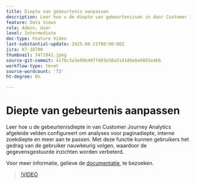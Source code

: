 ```yaml
---
title: Diepte van gebeurtenis aanpassen
description: Leer hoe u de diepte van gebeurtenissen in door Customer Journey Analytics afgeleide velden configureert om analyses voor paginadiepte, interne zoekdiepte en meer aan te passen.
feature: Data Views
role: Admin, User
level: Intermediate
doc-type: Feature Video
last-substantial-update: 2025-08-21T00:00:00Z
jira: KT-18790
thumbnail: 3471041.jpeg
source-git-commit: 4170c3a3e09b497fd03e50a5141d0e8e0865e4bb
workflow-type: tm+mt
source-wordcount: '73'
ht-degree: 0%

---
```


# Diepte van gebeurtenis aanpassen

Leer hoe u de gebeurtenisdiepte in van Customer Journey Analytics afgeleide velden configureert om analyses voor paginadiepte, interne zoekdiepte en meer aan te passen. Met deze functie kunnen gebruikers het gedrag van de gebruiker nauwkeurig volgen, waardoor de gegevensgestuurde inzichten worden verbeterd.

Voor meer informatie, gelieve de [&#x200B; documentatie &#x200B;](https://experienceleague.adobe.com/nl/docs/analytics-platform/using/cja-dataviews/derived-fields) te bezoeken.

>[!VIDEO](https://video.tv.adobe.com/v/3471049/?learn=on&captions=dut)
